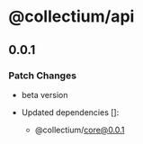 # @collectium/api

## 0.0.1

### Patch Changes

- beta version

- Updated dependencies []:
  - @collectium/core@0.0.1
